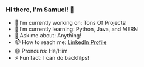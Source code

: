 ### Hi there, I'm Samuel! 👋


- 🔭 I’m currently working on: Tons Of Projects!
- 🌱 I’m currently learning: Python, Java, and MERN
- 💬 Ask me about: Anything!
- 📫 How to reach me: [LinkedIn Profile](https://www.linkedin.com/in/samuelhugh-full-stack-developer)
- 😄 Pronouns: He/Him
- ⚡ Fun fact: I can do backfilps!
